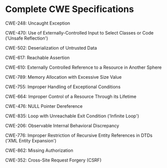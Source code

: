 

# Complete CWE Specifications

CWE-248: Uncaught Exception

CWE-470: Use of Externally-Controlled Input to Select Classes or Code ('Unsafe Reflection')

CWE-502: Deserialization of Untrusted Data

CWE-617: Reachable Assertion

CWE-610: Externally Controlled Reference to a Resource in Another Sphere

CWE-789: Memory Allocation with Excessive Size Value

CWE-755: Improper Handling of Exceptional Conditions

CWE-664: Improper Control of a Resource Through its Lifetime

CWE-476: NULL Pointer Dereference

CWE-835: Loop with Unreachable Exit Condition ('Infinite Loop')

CWE-206: Observable Internal Behavioral Discrepancy

CWE-776: Improper Restriction of Recursive Entity References in DTDs ('XML Entity Expansion')

CWE-862: Missing Authorization

CWE-352: Cross-Site Request Forgery (CSRF)